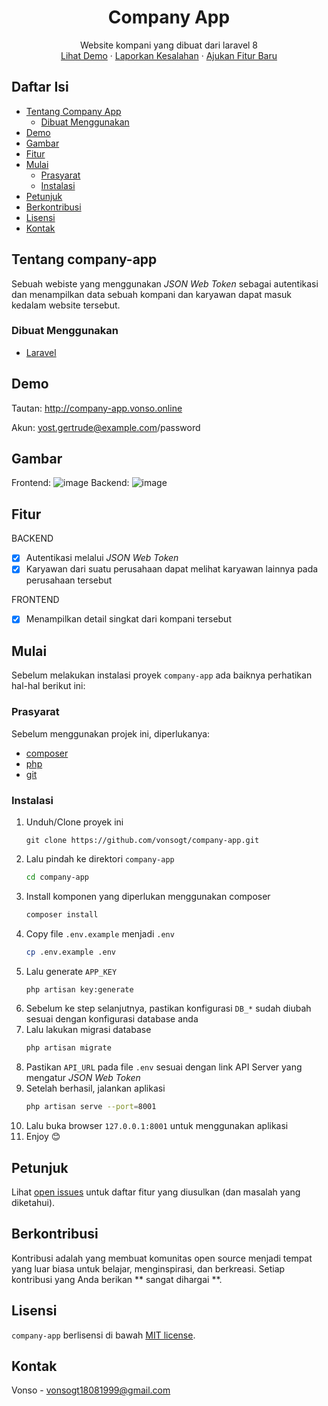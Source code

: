 <p align="center">
  <h1 align="center">Company App</h1>
  
  <p align="center">
    Website kompani yang dibuat dari laravel 8
    <br />
    <a href="http://company-app.vonso.online">Lihat Demo</a>
    ·
    <a href="https://github.com/vonsogt/company-app/issues">Laporkan Kesalahan</a>
    ·
    <a href="https://github.com/vonsogt/company-app/issues">Ajukan Fitur Baru</a>
  </p>
</p>

## Daftar Isi

* [Tentang Company App](#tentang-company-app)
  * [Dibuat Menggunakan](#dibuat-menggunakan)
* [Demo](#demo)
* [Gambar](#gambar)
* [Fitur](#fitur)
* [Mulai](#mulai)
  * [Prasyarat](#prasyarat)
  * [Instalasi](#instalasi)
* [Petunjuk](#petunjuk)
* [Berkontribusi](#berkontribusi)
* [Lisensi](#lisensi)
* [Kontak](#kontak)

## Tentang company-app

Sebuah webiste yang menggunakan _JSON Web Token_ sebagai autentikasi dan menampilkan data sebuah kompani dan karyawan dapat masuk kedalam website tersebut.

### Dibuat Menggunakan
* [Laravel](https://laravel.com/)

## Demo

Tautan: http://company-app.vonso.online

Akun: yost.gertrude@example.com/password

## Gambar

Frontend:
![image](https://user-images.githubusercontent.com/35516476/130331717-a6bbaacb-d461-4cf0-91f9-729792eda6c1.png)
Backend:
![image](https://user-images.githubusercontent.com/35516476/130331708-b0c723d2-3ca4-4808-bc59-622cbb2b4432.png)

## Fitur

BACKEND
- [x] Autentikasi melalui _JSON Web Token_
- [x] Karyawan dari suatu perusahaan dapat melihat karyawan lainnya pada perusahaan tersebut

FRONTEND
- [x] Menampilkan detail singkat dari kompani tersebut


## Mulai

Sebelum melakukan instalasi proyek `company-app` ada baiknya perhatikan hal-hal berikut ini:

### Prasyarat

Sebelum menggunakan projek ini, diperlukanya:
* [composer](https://getcomposer.org/)
* [php](https://www.php.net/downloads.php)
* [git](https://git-scm.com/)

### Instalasi

1. Unduh/Clone proyek ini
   ```git
   git clone https://github.com/vonsogt/company-app.git
   ```
2. Lalu pindah ke direktori `company-app`
   ```sh
   cd company-app
   ```
3. Install komponen yang diperlukan menggunakan composer
   ```sh
   composer install
   ```
4. Copy file `.env.example` menjadi `.env`
   ```sh
   cp .env.example .env
   ```
5. Lalu generate `APP_KEY`
   ```sh
   php artisan key:generate
   ```
6. Sebelum ke step selanjutnya, pastikan konfigurasi `DB_*` sudah diubah sesuai dengan konfigurasi database anda
7. Lalu lakukan migrasi database
   ```sh
   php artisan migrate
   ```
9. Pastikan `API_URL` pada file `.env` sesuai dengan link API Server yang mengatur _JSON Web Token_
8. Setelah berhasil, jalankan aplikasi
   ```sh
   php artisan serve --port=8001
   ```
9. Lalu buka browser `127.0.0.1:8001` untuk menggunakan aplikasi
10. Enjoy 😊


## Petunjuk

Lihat [open issues](https://github.com/vonsogt/company-app/issues) untuk daftar fitur yang diusulkan (dan masalah yang diketahui).

## Berkontribusi

Kontribusi adalah yang membuat komunitas open source menjadi tempat yang luar biasa untuk belajar, menginspirasi, dan berkreasi. Setiap kontribusi yang Anda berikan ** sangat dihargai **.

## Lisensi

`company-app` berlisensi di bawah [MIT license](https://opensource.org/licenses/MIT).


## Kontak

Vonso - vonsogt18081999@gmail.com
